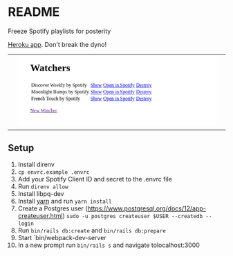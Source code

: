 # README

Freeze Spotify playlists for posterity

[Heroku app](https://kessel-coldrage.herokuapp.com/). Don't break the dyno!

||||
|--|--|--|
| | ![Demo of watchers](./watchers-demo.png) | |
||||


## Setup

1. Install direnv
1. `cp envrc.example .envrc`
1. Add your Spotify Client ID and secret to the .envrc file
1. Run `direnv allow`
1. Install libpq-dev
1. Install [yarn](https://yarnpkg.com/) and run `yarn install`
1. Create a Postgres user (https://www.postgresql.org/docs/12/app-createuser.html)
    `sudo -u postgres createuser $USER --createdb --login`
1. Run `bin/rails db:create` and `bin/rails db:prepare`
1. Start `bin/webpack-dev-server
1. In a new prompt run `bin/rails s` and navigate tolocalhost:3000
